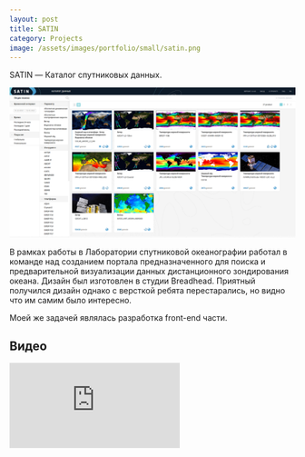 ```yaml
---
layout: post
title: SATIN
category: Projects
image: /assets/images/portfolio/small/satin.png
---
```


SATIN — Каталог спутниковых данных.

<!--more-->

<img src="/assets/images/portfolio/satin.png" class="img-responsive">

 

В рамках работы в Лаборатории спутниковой океанографии работал в команде над созданием портала предназначенного для поиска и предварительной визуализации данных дистанционного зондирования океана. Дизайн был изготовлен в студии Breadhead. Приятный получился дизайн однако с версткой ребята перестарались, но видно что им самим было интересно.

Моей же задачей являлась разработка front-end части.

## Видео

<div class="embed-responsive embed-responsive-4by3">
<iframe class="embed-responsive-item" src="https://www.youtube.com/embed/ow3QcZ-HQu0" frameborder="0" allowfullscreen></iframe>
</div>